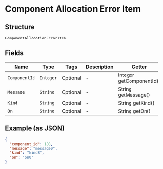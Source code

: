 
# Component Allocation Error Item

## Structure

`ComponentAllocationErrorItem`

## Fields

| Name | Type | Tags | Description | Getter | Setter |
|  --- | --- | --- | --- | --- | --- |
| `ComponentId` | `Integer` | Optional | - | Integer getComponentId() | setComponentId(Integer componentId) |
| `Message` | `String` | Optional | - | String getMessage() | setMessage(String message) |
| `Kind` | `String` | Optional | - | String getKind() | setKind(String kind) |
| `On` | `String` | Optional | - | String getOn() | setOn(String on) |

## Example (as JSON)

```json
{
  "component_id": 188,
  "message": "message0",
  "kind": "kind8",
  "on": "on0"
}
```

